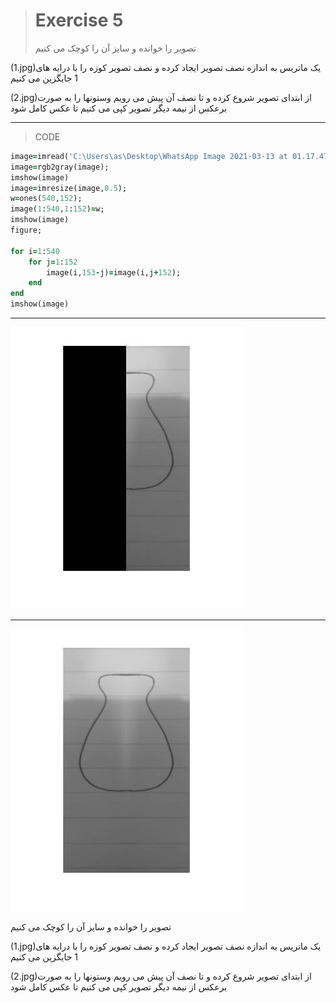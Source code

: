 > # Exercise 5
> تصویر را خوانده و سایز آن را کوچک می کنیم


(1.jpg)یک ماتریس به اندازه نصف تصویر ایجاد کرده و نصف تصویر کوزه را با درایه های 1 جایگزین می کنیم 



(2.jpg)از ابتدای تصویر شروع کرده و تا نصف آن پیش می رویم وستونها را به صورت برعکس از نیمه دیگر تصویر کپی می کنیم تا عکس کامل شود


***
>CODE

```ruby
image=imread('C:\Users\as\Desktop\WhatsApp Image 2021-03-13 at 01.17.47.jpeg');
image=rgb2gray(image);
imshow(image)
image=imresize(image,0.5);
w=ones(540,152);
image(1:540,1:152)=w;
imshow(image)
figure;

for i=1:540
    for j=1:152
        image(i,153-j)=image(i,j+152);
    end
end
imshow(image)
```
***
![alt text](https://github.com/semnan-university-ai/image-processing-class/blob/main/excersiecs/afsaneh427726/5/1.jpg)
***
![alt text](https://github.com/semnan-university-ai/image-processing-class/blob/main/excersiecs/afsaneh427726/5/2.jpg)


تصویر را خوانده و سایز آن را کوچک می کنیم



(1.jpg)یک ماتریس به اندازه نصف تصویر ایجاد کرده و نصف تصویر کوزه را با درایه های 1 جایگزین می کنیم 



(2.jpg)از ابتدای تصویر شروع کرده و تا نصف آن پیش می رویم وستونها را به صورت برعکس از نیمه دیگر تصویر کپی می کنیم تا عکس کامل شود


